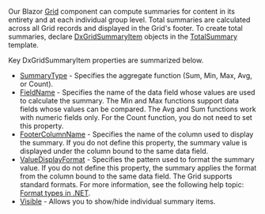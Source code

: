 Our Blazor [Grid](https://docs.devexpress.com/Blazor/DevExpress.Blazor.DxGrid) component can compute summaries for content in its entirety and at each individual group level. Total summaries are calculated across all Grid records and displayed in the Grid's footer. To create total summaries, declare [DxGridSummaryItem](https://docs.devexpress.com/Blazor/DevExpress.Blazor.DxGridSummaryItem) objects in the [TotalSummary](https://docs.devexpress.com/Blazor/DevExpress.Blazor.DxGrid.TotalSummary) template. 

Key DxGridSummaryItem properties are summarized below. 

* [SummaryType](https://docs.devexpress.com/Blazor/DevExpress.Blazor.DxGridSummaryItem.SummaryType) - Specifies the aggregate function (Sum, Min, Max, Avg, or Count). 
* [FieldName](https://docs.devexpress.com/Blazor/DevExpress.Blazor.DxGridSummaryItem.FieldName) - Specifies the name of the data field whose values are used to calculate the summary. The Min and Max functions support data fields whose values can be compared. The Avg and Sum functions work with numeric fields only. For the Count function, you do not need to set this property. 
* [FooterColumnName](https://docs.devexpress.com/Blazor/DevExpress.Blazor.DxGridSummaryItem.FooterColumnName) - Specifies the name of the column used to display the summary. If you do not define this property, the summary value is displayed under the column bound to the same data field. 
* [ValueDisplayFormat](https://docs.devexpress.com/Blazor/DevExpress.Blazor.DxGridSummaryItem.ValueDisplayFormat) - Specifies the pattern used to format the summary value. If you do not define this property, the summary applies the format from the column bound to the same data field. The Grid supports standard formats. For more information, see the following help topic: [Format types in .NET](https://docs.microsoft.com/en-us/dotnet/standard/base-types/formatting-types). 
* [Visible](https://docs.devexpress.com/Blazor/DevExpress.Blazor.DxGridSummaryItem.Visible) - Allows you to show/hide individual summary items.
